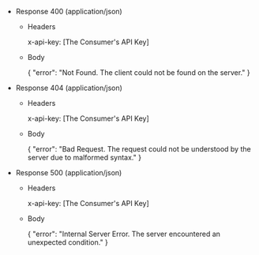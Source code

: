 + Response 400 (application/json)

  + Headers

      x-api-key: [The Consumer's API Key]

  + Body

    {
        "error": "Not Found. The client could not be found on the server."
    }

+ Response 404 (application/json)

  + Headers

      x-api-key: [The Consumer's API Key]

  + Body

    {
        "error": "Bad Request. The request could not be understood by the server due to malformed syntax."
    }

+ Response 500 (application/json)

  + Headers

      x-api-key: [The Consumer's API Key]

  + Body

    {
        "error": "Internal Server Error. The server encountered an unexpected condition."
    }
